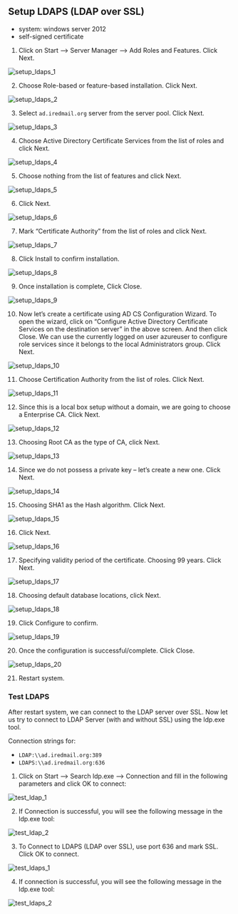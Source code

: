## Setup LDAPS (LDAP over SSL)
- system: windows server 2012
- self-signed certificate

1. Click on Start --> Server Manager --> Add Roles and Features. Click Next.

![setup_ldaps_1](./images/windows_ad/setup_ldaps/setup_ldaps_1.png)

2. Choose Role-based or feature-based installation. Click Next.

![setup_ldaps_2](./images/windows_ad/setup_ldaps/setup_ldaps_2.png)

3. Select `ad.iredmail.org` server from the server pool. Click Next.

![setup_ldaps_3](./images/windows_ad/setup_ldaps/setup_ldaps_3.png)

4. Choose Active Directory Certificate Services from the list of roles and click Next.

![setup_ldaps_4](./images/windows_ad/setup_ldaps/setup_ldaps_4.png)

5. Choose nothing from the list of features and click Next.

![setup_ldaps_5](./images/windows_ad/setup_ldaps/setup_ldaps_5.png)

6. Click Next.

![setup_ldaps_6](./images/windows_ad/setup_ldaps/setup_ldaps_6.png)

7. Mark “Certificate Authority” from the list of roles and click Next.

![setup_ldaps_7](./images/windows_ad/setup_ldaps/setup_ldaps_7.png)

8. Click Install to confirm installation.

![setup_ldaps_8](./images/windows_ad/setup_ldaps/setup_ldaps_8.png)

9. Once installation is complete, Click Close.

![setup_ldaps_9](./images/windows_ad/setup_ldaps/setup_ldaps_9.png)

10. Now let’s create a certificate using AD CS Configuration Wizard. To open the wizard, click on “Configure Active Directory Certificate Services on the destination server” in the above screen. And then click Close. We can use the currently logged on user azureuser to configure role services since it belongs to the local Administrators group. Click Next.

![setup_ldaps_10](./images/windows_ad/setup_ldaps/setup_ldaps_10.png)

11. Choose Certification Authority from the list of roles. Click Next.

![setup_ldaps_11](./images/windows_ad/setup_ldaps/setup_ldaps_11.png)

12. Since this is a local box setup without a domain, we are going to choose a Enterprise CA. Click Next.

![setup_ldaps_12](./images/windows_ad/setup_ldaps/setup_ldaps_12.png)

13. Choosing Root CA as the type of CA, click Next.

![setup_ldaps_13](./images/windows_ad/setup_ldaps/setup_ldaps_13.png)

14. Since we do not possess a private key – let’s create a new one. Click Next.

![setup_ldaps_14](./images/windows_ad/setup_ldaps/setup_ldaps_14.png)

15. Choosing SHA1 as the Hash algorithm. Click Next.

![setup_ldaps_15](./images/windows_ad/setup_ldaps/setup_ldaps_15.png)

16. Click Next.

![setup_ldaps_16](./images/windows_ad/setup_ldaps/setup_ldaps_16.png)

17. Specifying validity period of the certificate. Choosing 99 years. Click Next.

![setup_ldaps_17](./images/windows_ad/setup_ldaps/setup_ldaps_17.png)

18. Choosing default database locations, click Next.

![setup_ldaps_18](./images/windows_ad/setup_ldaps/setup_ldaps_18.png)

19. Click Configure to confirm.

![setup_ldaps_19](./images/windows_ad/setup_ldaps/setup_ldaps_19.png)

20. Once the configuration is successful/complete. Click Close.

![setup_ldaps_20](./images/windows_ad/setup_ldaps/setup_ldaps_20.png)

21. Restart system.

### Test LDAPS
After restart system, we can connect to the LDAP server over SSL.
Now let us try to connect to LDAP Server (with and without SSL) using the ldp.exe tool.

Connection strings for:
- `LDAP:\\ad.iredmail.org:389`
- `LDAPS:\\ad.iredmail.org:636`

1. Click on Start --> Search ldp.exe --> Connection and fill in the following parameters and click OK to connect:

![test_ldap_1](./images/windows_ad/setup_ldaps/test_ldap_1.png)

2. If Connection is successful, you will see the following message in the ldp.exe tool:

![test_ldap_2](./images/windows_ad/setup_ldaps/test_ldap_2.png)

3. To Connect to LDAPS (LDAP over SSL), use port 636 and mark SSL. Click OK to connect.

![test_ldaps_1](./images/windows_ad/setup_ldaps/test_ldaps_1.png)

4. If connection is successful, you will see the following message in the ldp.exe tool:

![test_ldaps_2](./images/windows_ad/setup_ldaps/test_ldaps_2.png)
